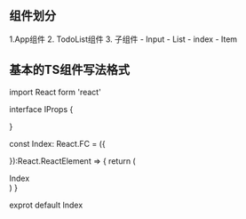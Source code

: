 ## 组件划分
 1.App组件
 2. TodoList组件
 3. 子组件
    - Input
    - List
      - index
      - Item

## 基本的TS组件写法格式
import React form 'react'

interface IProps {

}

const Index: React.FC<IProps> = ({

}):React.ReactElement => {
  return (
    <div>
      Index
    </div>
  )
}

exprot default Index